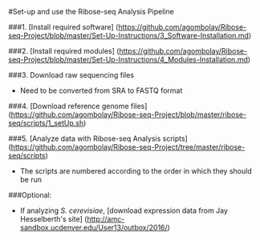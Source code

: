 #Set-up and use the Ribose-seq Analysis Pipeline

###1. [Install required software] (https://github.com/agombolay/Ribose-seq-Project/blob/master/Set-Up-Instructions/3_Software-Installation.md)

###2. [Install required modules] (https://github.com/agombolay/Ribose-seq-Project/blob/master/Set-Up-Instructions/4_Modules-Installation.md)

###3. Download raw sequencing files
* Need to be converted from SRA to FASTQ format

###4. [Download reference genome files] (https://github.com/agombolay/Ribose-seq-Project/blob/master/ribose-seq/scripts/1_setUp.sh)

###5. [Analyze data with Ribose-seq Analysis scripts] (https://github.com/agombolay/Ribose-seq-Project/tree/master/ribose-seq/scripts)
* The scripts are numbered according to the order in which they should be run

###Optional:
* If analyzing *S. cerevisiae*, [download expression data from Jay Hesselberth's site] (http://amc-sandbox.ucdenver.edu/User13/outbox/2016/)
